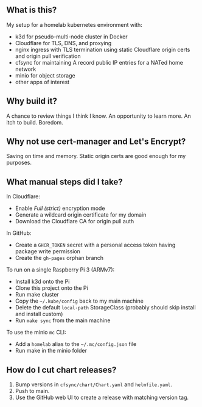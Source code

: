 ## What is this?

My setup for a homelab kubernetes environment with:

- k3d for pseudo-multi-node cluster in Docker
- Cloudflare for TLS, DNS, and proxying
- nginx ingress with TLS termination using static Cloudflare origin certs and origin pull
  verification
- cfsync for maintaining A record public IP entries for a NATed home network
- minio for object storage
- other apps of interest

## Why build it?

A chance to review things I think I know. An opportunity to learn more. An itch to build. Boredom.

## Why not use cert-manager and Let's Encrypt?

Saving on time and memory. Static origin certs are good enough for my purposes.

## What manual steps did I take?

In Cloudflare:

- Enable _Full (strict)_ encryption mode
- Generate a wildcard origin certificate for my domain
- Download the Cloudflare CA for origin pull auth

In GitHub:

- Create a `GHCR_TOKEN` secret with a personal access token having package write permission
- Create the `gh-pages` orphan branch

To run on a single Raspberry Pi 3 (ARMv7):

- Install k3d onto the Pi
- Clone this project onto the Pi
- Run make cluster
- Copy the `~/.kube/config` back to my main machine
- Delete the default `local-path` StorageClass (probably should skip install and install custom)
- Run `make sync` from the main machine

To use the minio `mc` CLI:

- Add a `homelab` alias to the `~/.mc/config.json` file
- Run make in the minio folder

## How do I cut chart releases?

1. Bump versions in `cfsync/chart/Chart.yaml` and `helmfile.yaml`.
2. Push to main.
3. Use the GitHub web UI to create a release with matching version tag.
